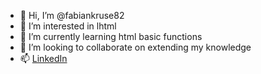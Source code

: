 - 👋 Hi, I’m @fabiankruse82
- 👀 I’m interested in lhtml
- 🌱 I’m currently learning html basic functions
- 💞️ I’m looking to collaborate on extending my knowledge
- 📫 [LinkedIn](https://www.linkedin.com/in/fabiankruseppc/)

<!---
fabiankruse82/fabiankruse82 is a ✨ special ✨ repository because its `README.md` (this file) appears on your GitHub profile.
You can click the Preview link to take a look at your changes.
--->
